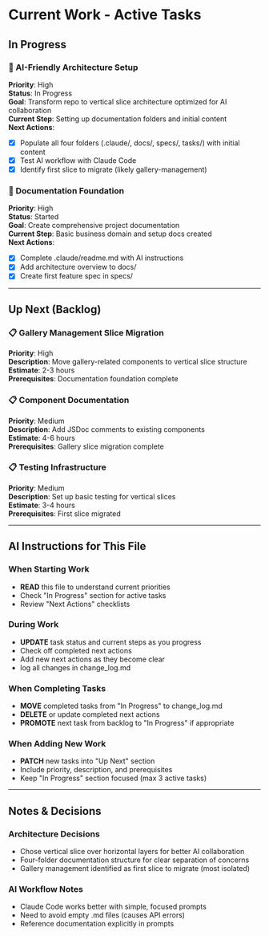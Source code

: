 # Current Work - Active Tasks

## In Progress

### 🔄 AI-Friendly Architecture Setup
**Priority**: High  
**Status**: In Progress  
**Goal**: Transform repo to vertical slice architecture optimized for AI collaboration  
**Current Step**: Setting up documentation folders and initial content  
**Next Actions**:
- [x] Populate all four folders (.claude/, docs/, specs/, tasks/) with initial content
- [x] Test AI workflow with Claude Code
- [x] Identify first slice to migrate (likely gallery-management)

### 🔄 Documentation Foundation  
**Priority**: High  
**Status**: Started  
**Goal**: Create comprehensive project documentation  
**Current Step**: Basic business domain and setup docs created  
**Next Actions**:
- [x] Complete .claude/readme.md with AI instructions
- [x] Add architecture overview to docs/
- [x] Create first feature spec in specs/

---

## Up Next (Backlog)

### 📋 Gallery Management Slice Migration
**Priority**: High  
**Description**: Move gallery-related components to vertical slice structure  
**Estimate**: 2-3 hours  
**Prerequisites**: Documentation foundation complete

### 📋 Component Documentation
**Priority**: Medium  
**Description**: Add JSDoc comments to existing components  
**Estimate**: 4-6 hours  
**Prerequisites**: Gallery slice migration complete

### 📋 Testing Infrastructure
**Priority**: Medium  
**Description**: Set up basic testing for vertical slices  
**Estimate**: 3-4 hours  
**Prerequisites**: First slice migrated

---

## AI Instructions for This File

### When Starting Work
- **READ** this file to understand current priorities
- Check "In Progress" section for active tasks
- Review "Next Actions" checklists

### During Work
- **UPDATE** task status and current steps as you progress
- Check off completed next actions
- Add new next actions as they become clear
- log all changes in change_log.md

### When Completing Tasks
- **MOVE** completed tasks from "In Progress" to change_log.md
- **DELETE** or update completed next actions
- **PROMOTE** next task from backlog to "In Progress" if appropriate

### When Adding New Work
- **PATCH** new tasks into "Up Next" section
- Include priority, description, and prerequisites
- Keep "In Progress" section focused (max 3 active tasks)

---

## Notes & Decisions

### Architecture Decisions
- Chose vertical slice over horizontal layers for better AI collaboration
- Four-folder documentation structure for clear separation of concerns
- Gallery management identified as first slice to migrate (most isolated)

### AI Workflow Notes
- Claude Code works better with simple, focused prompts
- Need to avoid empty .md files (causes API errors)
- Reference documentation explicitly in prompts